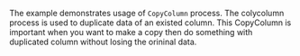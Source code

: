 The example demonstrates usage of `CopyColumn` process. The colycolumn process is used to duplicate data of an existed column. This CopyColumn is important when you want to make a copy then do something with duplicated column without losing the orininal data.